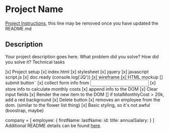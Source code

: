 # Project Name

[Project Instructions](./INSTRUCTIONS.md), this line may be removed once you have updated the README.md

## Description

Your project description goes here. What problem did you solve? How did you solve it?
Technical tasks

[x] Project setup 
    [x] index.html
    [x] stylesheet
    [x] jquery
    [x] javascript script.js
    [x] doc.ready (console.log('JQ'))
[x] wireframe
[x] HTML mockup
[] submit button˜
    [x] collect form info from <input>
    [x] store info to calculate monthly costs
    [x] append info to the DOM
    [x] Clear input fields
    [x] Render the new item to the DOM
    [] if totalMonthlyCost > 20k, add a red background
[x] Delete button
    [x] removes an employee from the dom. (similar to the flower list thing)
[x] Basic styling, so it's not awful (boostrap, maybe)

company = [
    employee: {
    firstName:
    lastName:
    id:
    title:
    annualSalary:
}
]
Additional README details can be found [here](https://github.com/PrimeAcademy/readme-template/blob/master/README.md).

